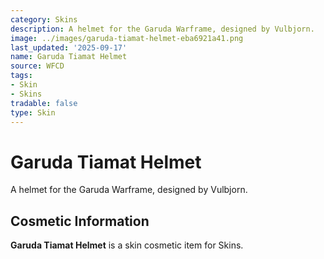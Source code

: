 ```yaml
---
category: Skins
description: A helmet for the Garuda Warframe, designed by Vulbjorn.
image: ../images/garuda-tiamat-helmet-eba6921a41.png
last_updated: '2025-09-17'
name: Garuda Tiamat Helmet
source: WFCD
tags:
- Skin
- Skins
tradable: false
type: Skin
---
```


# Garuda Tiamat Helmet

A helmet for the Garuda Warframe, designed by Vulbjorn.

## Cosmetic Information

**Garuda Tiamat Helmet** is a skin cosmetic item for Skins.

